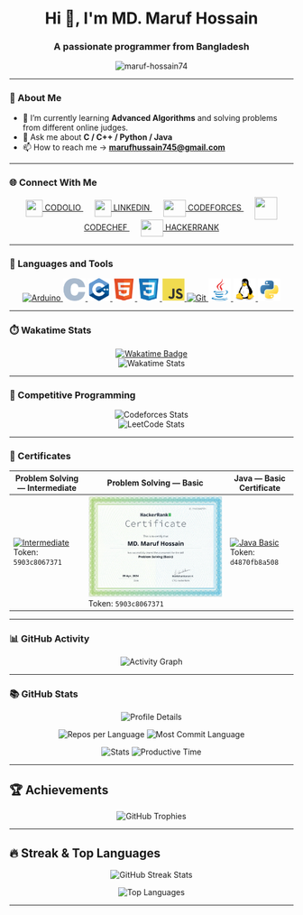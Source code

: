 <h1 align="center">Hi 👋, I'm MD. Maruf Hossain</h1>
<h3 align="center">A passionate programmer from Bangladesh</h3>

<p align="center">
  <img src="https://komarev.com/ghpvc/?username=maruf-hossain74&label=Profile%20views&color=0e75b6&style=flat" alt="maruf-hossain74" />
</p>

---

### 🧠 About Me

- 🌱 I’m currently learning **Advanced Algorithms** and solving problems from different online judges.  
- 💬 Ask me about **C / C++ / Python / Java**  
- 📫 How to reach me → **marufhussain745@gmail.com**

---

### 🌐 Connect With Me

<p align="center">
  <a href="https://codolio.com/profile/Maruf_Hossain" target="blank">
    <img align="center" src="https://codolio.com/codolio_assets/codolio.svg" height="30" width="30" />
    CODOLIO
  </a> &nbsp;&nbsp;&nbsp;&nbsp;
  <a href="https://bd.linkedin.com/in/maruf-hossain-257554309?trk=public_post_feed-actor-name" target="blank">
    <img align="center" src="https://encrypted-tbn0.gstatic.com/images?q=tbn:ANd9GcRJeJlx-HEr29YIB4b0GVBxDSAEEmQnRNFcMQ&s" height="30" width="30" />
    LINKEDIN
  </a> &nbsp;&nbsp;&nbsp;&nbsp;
  <a href="https://codeforces.com/profile/marufhussain745" target="blank">
    <img align="center" src="https://raw.githubusercontent.com/rahuldkjain/github-profile-readme-generator/master/src/images/icons/Social/codeforces.svg" height="30" width="40" />
    CODEFORCES
  </a> &nbsp;&nbsp;&nbsp;&nbsp;
  <a href="https://www.codechef.com/users/marufhussain74" target="blank">
    <img align="center" src="https://img.icons8.com/color/512/codechef.png" height="40" width="40" />
    CODECHEF
  </a> &nbsp;&nbsp;&nbsp;&nbsp;
  <a href="https://www.hackerrank.com/marufhussain745" target="blank">
    <img align="center" src="https://raw.githubusercontent.com/rahuldkjain/github-profile-readme-generator/master/src/images/icons/Social/hackerrank.svg" height="30" width="40" />
    HACKERRANK
  </a>
</p>

---

### 🧰 Languages and Tools
<p align="center">
  <a href="https://www.arduino.cc/" target="_blank" rel="noopener noreferrer" title="Arduino">
    <img src="https://cdn.worldvectorlogo.com/logos/arduino-1.svg" width="40" height="40" alt="Arduino"/>
  </a>
  <a href="https://www.cprogramming.com/" target="_blank" rel="noopener noreferrer" title="C">
    <img src="https://raw.githubusercontent.com/devicons/devicon/master/icons/c/c-original.svg" width="40" height="40" alt="C"/>
  </a>
  <a href="https://www.w3schools.com/cpp/" target="_blank" rel="noopener noreferrer" title="C++">
    <img src="https://raw.githubusercontent.com/devicons/devicon/master/icons/cplusplus/cplusplus-original.svg" width="40" height="40" alt="C++"/>
  </a>

  <!-- ADDED: HTML, CSS, JavaScript -->
  <a href="https://developer.mozilla.org/en-US/docs/Web/HTML" target="_blank" rel="noopener noreferrer" title="HTML5">
    <img src="https://raw.githubusercontent.com/devicons/devicon/master/icons/html5/html5-original.svg" width="40" height="40" alt="HTML5"/>
  </a>
  <a href="https://developer.mozilla.org/en-US/docs/Web/CSS" target="_blank" rel="noopener noreferrer" title="CSS3">
    <img src="https://raw.githubusercontent.com/devicons/devicon/master/icons/css3/css3-original.svg" width="40" height="40" alt="CSS3"/>
  </a>
  <a href="https://developer.mozilla.org/en-US/docs/Web/JavaScript" target="_blank" rel="noopener noreferrer" title="JavaScript">
    <img src="https://raw.githubusercontent.com/devicons/devicon/master/icons/javascript/javascript-original.svg" width="40" height="40" alt="JavaScript"/>
  </a>

  <a href="https://git-scm.com/" target="_blank" rel="noopener noreferrer" title="Git">
    <img src="https://www.vectorlogo.zone/logos/git-scm/git-scm-icon.svg" width="40" height="40" alt="Git"/>
  </a>
  <a href="https://www.java.com" target="_blank" rel="noopener noreferrer" title="Java">
    <img src="https://raw.githubusercontent.com/devicons/devicon/master/icons/java/java-original.svg" width="40" height="40" alt="Java"/>
  </a>
  <a href="https://www.linux.org/" target="_blank" rel="noopener noreferrer" title="Linux">
    <img src="https://raw.githubusercontent.com/devicons/devicon/master/icons/linux/linux-original.svg" width="40" height="40" alt="Linux"/>
  </a>
  <a href="https://www.python.org" target="_blank" rel="noopener noreferrer" title="Python">
    <img src="https://raw.githubusercontent.com/devicons/devicon/master/icons/python/python-original.svg" width="40" height="40" alt="Python"/>
  </a>
</p>


---

### ⏱️ Wakatime Stats

<div align="center">
  <a href="https://wakatime.com/@maruf_hossain">
    <img src="https://wakatime.com/badge/user/0a6e89fc-213a-4372-a2b6-d3df86fce603.svg?style=for-the-badge" alt="Wakatime Badge"/>
  </a>
  <br>
  <img src="https://github-readme-stats.vercel.app/api/wakatime?username=maruf_hossain&custom_title=Weekly%20Coding%20Stats&theme=tokyonight&hide_border=true&layout=compact&langs_count=8" alt="Wakatime Stats"/>
</div>

---

### 🧮 Competitive Programming

<div align="center">
  <img src="https://codeforces-readme-stats.vercel.app/api/card?username=marufhussain745&theme=github_dark&force_username=true" alt="Codeforces Stats"/>
  <br>
  <img src="https://leetcard.jacoblin.cool/marufhussain745?theme=dark&font=Fira%20Code&ext=contest" alt="LeetCode Stats"/>
</div>

---

### 🏅 Certificates

| Problem Solving — Intermediate | Problem Solving — Basic | Java — Basic Certificate |
|-------------------------------|------------------------|-------------------------|
| [![Intermediate](https://github.com/maruf-hossain74/Achivements/blob/main/Problem_Solving_intermediate.png)](https://www.hackerrank.com/certificates/iframe/5903c8067371)<br>Token: `5903c8067371` | [![Basic](https://github.com/maruf-hossain74/Achivements/blob/main/Problem_solving(Basic).png)](https://www.hackerrank.com/certificates/5903c8067371)<br>Token: `5903c8067371` | [![Java Basic](https://github.com/maruf-hossain74/image-share/blob/main/Java_Basic_Certificate.png)](https://www.hackerrank.com/certificates/d4870fb8a508)<br>Token: `d4870fb8a508` | 



---

### 📊 GitHub Activity

<div align="center">
  <img src="https://github-readme-activity-graph.vercel.app/graph?username=maruf-hossain74&bg_color=0D1117&color=00FF00&line=FF0000&point=00FF00&area=false&hide_border=true" alt="Activity Graph"/>
</div>

---

### 📚 GitHub Stats
<p align="center">
  <!-- Summary Cards -->
  <img src="https://github-profile-summary-cards.vercel.app/api/cards/profile-details?username=maruf-hossain74&theme=github" alt="Profile Details" />
</p>

<p align="center">
  <img src="https://github-profile-summary-cards.vercel.app/api/cards/repos-per-language?username=maruf-hossain74&theme=github" alt="Repos per Language" />
  <img src="https://github-profile-summary-cards.vercel.app/api/cards/most-commit-language?username=maruf-hossain74&theme=github" alt="Most Commit Language" />
</p>

<p align="center">
  <img src="https://github-profile-summary-cards.vercel.app/api/cards/stats?username=maruf-hossain74&theme=github" alt="Stats" />
  <img src="https://github-profile-summary-cards.vercel.app/api/cards/productive-time?username=maruf-hossain74&theme=github&utcOffset=6" alt="Productive Time" />
</p>

---

## 🏆 Achievements

<p align="center">
  <img src="https://github-profile-trophy.vercel.app/?username=maruf-hossain74&theme=flat&margin-w=15&margin-h=15" alt="GitHub Trophies" />
</p>

---

## 🔥 Streak & Top Languages

<p align="center">
  <img src="https://github-readme-streak-stats.herokuapp.com/?user=maruf-hossain74&theme=dark" alt="GitHub Streak Stats" />
</p>

<p align="center">
  <img src="https://github-readme-stats.vercel.app/api/top-langs?username=maruf-hossain74&show_icons=true&locale=en&layout=compact&theme=default" alt="Top Languages" />
</p>


---
